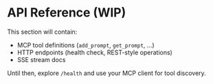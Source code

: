 # API Reference (WIP)

This section will contain:

* MCP tool definitions (`add_prompt`, `get_prompt`, ...)
* HTTP endpoints (health check, REST-style operations)
* SSE stream docs

Until then, explore `/health` and use your MCP client for tool discovery. 
